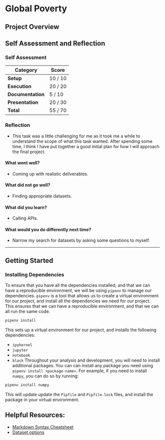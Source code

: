 # Global Poverty
<!-- Edit the title above with your project title -->

## Project Overview

## Self Assessment and Reflection

<!-- Edit the following section with your self assessment and reflection -->


### Self Assessment
<!-- Replace the (...) with your score -->

| Category          | Score    |
| ----------------- | -------- |
| **Setup**         | 10 / 10 |
| **Execution**     | 20 / 20 |
| **Documentation** | 5 / 10 |
| **Presentation**  | 20 / 30 |
| **Total**         | 55 / 70 |

### Reflection
<!-- Edit the following section with your reflection -->
- This task was a little challenging for me as it took me a while to understand the scope of what this task wanted. After spending some time, I think I have put together a good initial plan for how I will approach the final project.

#### What went well?
- Coming up with realistic deliverables.
#### What did not go well?
- Finding appropriate datasets.
#### What did you learn?
- Calling APIs.
#### What would you do differently next time?
- Narrow my search for datasets by asking some questions to myself.
---

## Getting Started
### Installing Dependencies

To ensure that you have all the dependencies installed, and that we can have a reproducible environment, we will be using `pipenv` to manage our dependencies. `pipenv` is a tool that allows us to create a virtual environment for our project, and install all the dependencies we need for our project. This ensures that we can have a reproducible environment, and that we can all run the same code.

```bash
pipenv install
```

This sets up a virtual environment for our project, and installs the following dependencies:

- `ipykernel`
- `jupyter`
- `notebook`
- `black`
  Throughout your analysis and development, you will need to install additional packages. You can can install any package you need using `pipenv install <package-name>`. For example, if you need to install `numpy`, you can do so by running:

```bash
pipenv install numpy
```

This will update update the `Pipfile` and `Pipfile.lock` files, and install the package in your virtual environment.

## Helpful Resources:
* [Markdown Syntax Cheatsheet](https://docs.github.com/en/get-started/writing-on-github/getting-started-with-writing-and-formatting-on-github/basic-writing-and-formatting-syntax)
* [Dataset options](https://it4063c.github.io/guides/datasets)